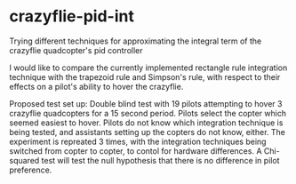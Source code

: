 # crazyflie-pid-int
Trying different techniques for approximating the integral term of the crazyflie quadcopter's pid controller

I would like to compare the currently implemented rectangle rule integration technique with the trapezoid rule and Simpson's rule, with respect to their effects on a pilot's ability to hover the crazyflie.

Proposed test set up: Double blind test with 19 pilots attempting to hover 3 crazyflie quadcopters for a 15 second period. Pilots select the copter which seemed easiest to hover. Pilots do not know which integration technique is being tested, and assistants setting up the copters do not know, either. The experiment is repreated 3 times, with the integration techniques being switched from copter to copter, to contol for hardware differences. A Chi-squared test will test the null hypothesis that there is no difference in pilot preference.
